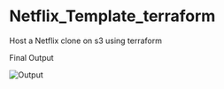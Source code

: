 # Netflix_Template_terraform
Host a Netflix clone on s3 using terraform

Final Output


![Output](https://github.com/user-attachments/assets/69b0413d-6478-4c26-81fb-66d175ddc98c)
